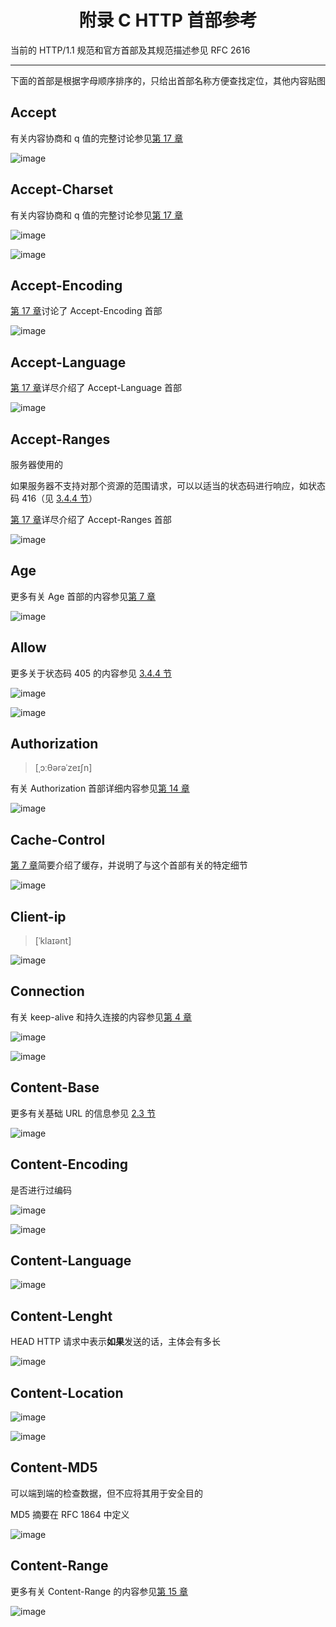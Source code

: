 <h1 align="center">附录 C HTTP 首部参考</h1>

当前的 HTTP/1.1 规范和官方首部及其规范描述参见 RFC 2616

---

下面的首部是根据字母顺序排序的，只给出首部名称方便查找定位，其他内容贴图

## Accept

有关内容协商和 q 值的完整讨论参见[第 17 章](./chapter17.md)

![image](https://user-images.githubusercontent.com/37435717/85195068-157c5e00-b302-11ea-9015-d029551a3fa3.png)

## Accept-Charset

有关内容协商和 q 值的完整讨论参见[第 17 章](./chapter17.md)

![image](https://user-images.githubusercontent.com/37435717/85195173-fe8a3b80-b302-11ea-8f81-a1ef9e06b9ed.png)

![image](https://user-images.githubusercontent.com/37435717/85195181-0649e000-b303-11ea-9ff3-b44e9f0583c4.png)

## Accept-Encoding

[第 17 章](./chapter17.md)讨论了 Accept-Encoding 首部

![image](https://user-images.githubusercontent.com/37435717/85195244-5d4fb500-b303-11ea-995d-ebe02e052541.png)

## Accept-Language

[第 17 章](./chapter17.md)详尽介绍了 Accept-Language 首部

![image](https://user-images.githubusercontent.com/37435717/85195265-8bcd9000-b303-11ea-9e67-e1a3837bc343.png)

## Accept-Ranges

服务器使用的

如果服务器不支持对那个资源的范围请求，可以以适当的状态码进行响应，如状态码 416（见 [3.4.4 节](./chapter3.md#400～499——客户端错误状态码)）

[第 17 章](./chapter17.md)详尽介绍了 Accept-Ranges 首部

![image](https://user-images.githubusercontent.com/37435717/85195279-b1f33000-b303-11ea-93d6-09f0e4e0b3d0.png)

## Age

更多有关 Age 首部的内容参见[第 7 章](./chapter7.md)

![image](https://user-images.githubusercontent.com/37435717/85195409-c7b52500-b304-11ea-9686-ce4464dc6741.png)

## Allow

更多关于状态码 405 的内容参见 [3.4.4 节](./chapter3.md#400～499——客户端错误状态码)

![image](https://user-images.githubusercontent.com/37435717/85195561-334bc200-b306-11ea-9a07-abf8c8cedffa.png)

![image](https://user-images.githubusercontent.com/37435717/85195590-6726e780-b306-11ea-801c-b0c1dc6ac67c.png)

## Authorization

> [ˌɔːθərəˈzeɪʃn]

有关 Authorization 首部详细内容参见[第 14 章](./chapter14.md)

![image](https://user-images.githubusercontent.com/37435717/85195611-9ccbd080-b306-11ea-9ec0-c3bf3ffcd403.png)

## Cache-Control

[第 7 章](./chapter7.md)简要介绍了缓存，并说明了与这个首部有关的特定细节

![image](https://user-images.githubusercontent.com/37435717/85195727-8f631600-b307-11ea-8b85-b187eec57333.png)

## Client-ip

> [ˈklaɪənt]

![image](https://user-images.githubusercontent.com/37435717/85195760-c6d1c280-b307-11ea-9b49-4d4dc8db457b.png)

## Connection

有关 keep-alive 和持久连接的内容参见[第 4 章](./chapter4.md)

![image](https://user-images.githubusercontent.com/37435717/85195773-d81acf00-b307-11ea-8cd1-71c923f6dcb5.png)

![image](https://user-images.githubusercontent.com/37435717/85195788-fe406f00-b307-11ea-8deb-c2bc345dcac9.png)

## Content-Base

更多有关基础 URL 的信息参见 [2.3 节](./chapter2.md#url-快捷方式)

![image](https://user-images.githubusercontent.com/37435717/85195872-8e7eb400-b308-11ea-9e74-166aa7704060.png)

## Content-Encoding

是否进行过编码

![image](https://user-images.githubusercontent.com/37435717/85195916-0a78fc00-b309-11ea-9802-a80fcadc3d9c.png)

![image](https://user-images.githubusercontent.com/37435717/85195930-2a102480-b309-11ea-9022-ae62d615bf7e.png)

## Content-Language

![image](https://user-images.githubusercontent.com/37435717/85195937-3c8a5e00-b309-11ea-8ef3-6ea66d371c5c.png)

## Content-Lenght

HEAD HTTP 请求中表示**如果**发送的话，主体会有多长

![image](https://user-images.githubusercontent.com/37435717/85195960-65125800-b309-11ea-9fdd-3878e214d4ff.png)

## Content-Location

![image](https://user-images.githubusercontent.com/37435717/85195978-86734400-b309-11ea-9934-ff8a08176b6c.png)

![image](https://user-images.githubusercontent.com/37435717/85195982-93903300-b309-11ea-9da9-c35c02fe6e55.png)

## Content-MD5

可以端到端的检查数据，但不应将其用于安全目的

MD5 摘要在 RFC 1864 中定义

![image](https://user-images.githubusercontent.com/37435717/85196003-b4588880-b309-11ea-9c09-b32aa0a1d87c.png)

## Content-Range

更多有关 Content-Range 的内容参见[第 15 章](./chapter15.md)

![image](https://user-images.githubusercontent.com/37435717/85196034-ef5abc00-b309-11ea-9beb-eed9f42f2e01.png)
